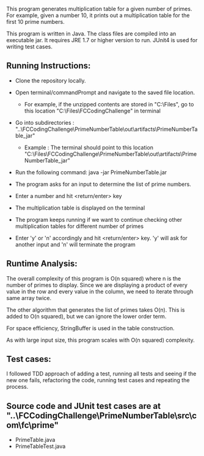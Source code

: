 This program generates multiplication table for a given number of primes.
For example, given a number 10, it prints out a multiplication table for the first 10 prime numbers.

This program is written in Java. The class files are compiled into an executable jar.
It requires JRE 1.7 or higher version to run. JUnit4 is used for writing test cases.


## Running Instructions:

* Clone the repository locally.
* Open terminal/commandPrompt and navigate to the saved file location.
	- For example, if the unzipped contents are stored in "C:\Files", go to this location "C:\Files\FCCodingChallenge" in terminal
* Go into subdirectories : "..\FCCodingChallenge\PrimeNumberTable\out\artifacts\PrimeNumberTable_jar"
	 - Example : The terminal should point to this location "C:\Files\FCCodingChallenge\PrimeNumberTable\out\artifacts\PrimeNumberTable_jar"
* Run the following command:
	java -jar PrimeNumberTable.jar

	
* The program asks for an input to determine the list of prime numbers.
* Enter a number and hit <return/enter> key
* The multiplication table is displayed on the terminal
* The program keeps running if we want to continue checking other multiplication tables for different number of primes
* Enter 'y' or 'n' accordingly and hit <return/enter> key. 'y' will ask for another input and 'n' will terminate the program


## Runtime Analysis:

The overall complexity of this program is O(n squared) where n is the number of primes to display.
Since we are displaying a product of every value in the row and every value in the column, we need to iterate through same array twice.

The other algorithm that generates the list of primes takes O(n). This is added to O(n squared), but we can ignore the lower order term.

For space efficiency, StringBuffer is used in the table construction.

As with large input size, this program scales with O(n squared) complexity.


## Test cases:

I followed TDD approach of adding a test, running all tests and seeing if the new one fails, refactoring the code, running test cases and repeating the process.


## Source code and JUnit test cases are at "..\FCCodingChallenge\PrimeNumberTable\src\com\fc\prime"
* PrimeTable.java
* PrimeTableTest.java
